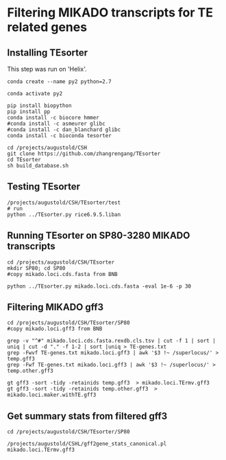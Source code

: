 # Filtering MIKADO transcripts for TE related genes

## Installing TEsorter

This step was run on 'Helix'.
```
conda create --name py2 python=2.7

conda activate py2

pip install biopython
pip install pp
conda install -c biocore hmmer
#conda install -c asmeurer glibc
#conda install -c dan_blanchard glibc
conda install -c bioconda tesorter

cd /projects/augustold/CSH
git clone https://github.com/zhangrengang/TEsorter
cd TEsorter
sh build_database.sh 
```

## Testing TEsorter

```
/projects/augustold/CSH/TEsorter/test
# run
python ../TEsorter.py rice6.9.5.liban
```

## Running TEsorter on SP80-3280 MIKADO transcripts

```
cd /projects/augustold/CSH/TEsorter
mkdir SP80; cd SP80
#copy mikado.loci.cds.fasta from BNB

python ../TEsorter.py mikado.loci.cds.fasta -eval 1e-6 -p 30
```

## Filtering MIKADO gff3

```
cd /projects/augustold/CSH/TEsorter/SP80
#copy mikado.loci.gff3 from BNB

grep -v "^#" mikado.loci.cds.fasta.rexdb.cls.tsv | cut -f 1 | sort | uniq | cut -d "." -f 1-2 | sort |uniq > TE-genes.txt
grep -Fwvf TE-genes.txt mikado.loci.gff3 | awk '$3 !~ /superlocus/' > temp.gff3
grep -Fwf TE-genes.txt mikado.loci.gff3 | awk '$3 !~ /superlocus/' > temp.other.gff3

gt gff3 -sort -tidy -retainids temp.gff3  > mikado.loci.TErmv.gff3
gt gff3 -sort -tidy -retainids temp.other.gff3  > mikado.loci.maker.withTE.gff3
```

## Get summary stats from filtered gff3

```
cd /projects/augustold/CSH/TEsorter/SP80

/projects/augustold/CSHL/gff2gene_stats_canonical.pl mikado.loci.TErmv.gff3
```
